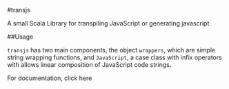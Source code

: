 #transjs

A small Scala Library for transpiling JavaScript or generating javascript

##Usage

`transjs` has two main components, the object `wrappers`, which are simple string wrapping functions, and `JavaScript`, a case class with infix operators with allows linear composition of JavaScript code strings.

For documentation, click here

